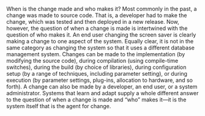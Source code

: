When is the change made and who makes it? Most commonly in the past, a change was made to source code. That is, a developer had to make the change, which was tested and then deployed in a new release. Now, however, the question of when a change is made is intertwined with the question of who makes it. An end user changing the screen saver is clearly making a change to one aspect of the system. Equally clear, it is not in the same category as changing the system so that it uses a different database management system. Changes can be made to the implementation (by modifying the source code), during compilation (using compile-time switches), during the build (by choice of libraries), during configuration setup (by a range of techniques, including parameter setting), or during execution (by parameter settings, plug-ins, allocation to hardware, and so forth). A change can also be made by a developer, an end user, or a system administrator. Systems that learn and adapt supply a whole different answer to the question of when a change is made and “who” makes it—it is the system itself that is the agent for change.